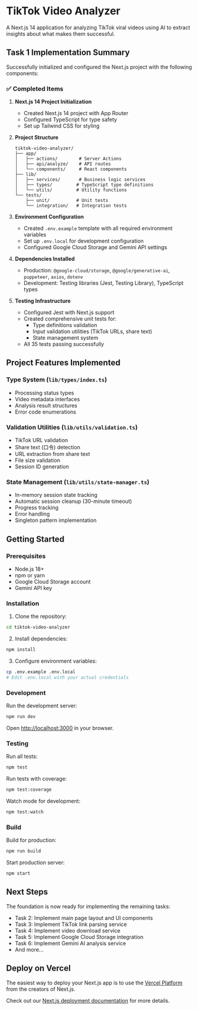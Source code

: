 # TikTok Video Analyzer

A Next.js 14 application for analyzing TikTok viral videos using AI to extract insights about what makes them successful.

## Task 1 Implementation Summary

Successfully initialized and configured the Next.js project with the following components:

### ✅ Completed Items

1. **Next.js 14 Project Initialization**
   - Created Next.js 14 project with App Router
   - Configured TypeScript for type safety
   - Set up Tailwind CSS for styling

2. **Project Structure**
   ```
   tiktok-video-analyzer/
   ├── app/
   │   ├── actions/        # Server Actions
   │   ├── api/analyze/    # API routes
   │   └── components/     # React components
   ├── lib/
   │   ├── services/       # Business logic services
   │   ├── types/         # TypeScript type definitions
   │   └── utils/         # Utility functions
   └── tests/
       ├── unit/          # Unit tests
       └── integration/   # Integration tests
   ```

3. **Environment Configuration**
   - Created `.env.example` template with all required environment variables
   - Set up `.env.local` for development configuration
   - Configured Google Cloud Storage and Gemini API settings

4. **Dependencies Installed**
   - Production: `@google-cloud/storage`, `@google/generative-ai`, `puppeteer`, `axios`, `dotenv`
   - Development: Testing libraries (Jest, Testing Library), TypeScript types

5. **Testing Infrastructure**
   - Configured Jest with Next.js support
   - Created comprehensive unit tests for:
     - Type definitions validation
     - Input validation utilities (TikTok URLs, share text)
     - State management system
   - All 35 tests passing successfully

## Project Features Implemented

### Type System (`lib/types/index.ts`)
- Processing status types
- Video metadata interfaces
- Analysis result structures
- Error code enumerations

### Validation Utilities (`lib/utils/validation.ts`)
- TikTok URL validation
- Share text (口令) detection
- URL extraction from share text
- File size validation
- Session ID generation

### State Management (`lib/utils/state-manager.ts`)
- In-memory session state tracking
- Automatic session cleanup (30-minute timeout)
- Progress tracking
- Error handling
- Singleton pattern implementation

## Getting Started

### Prerequisites
- Node.js 18+ 
- npm or yarn
- Google Cloud Storage account
- Gemini API key

### Installation

1. Clone the repository:
```bash
cd tiktok-video-analyzer
```

2. Install dependencies:
```bash
npm install
```

3. Configure environment variables:
```bash
cp .env.example .env.local
# Edit .env.local with your actual credentials
```

### Development

Run the development server:
```bash
npm run dev
```

Open [http://localhost:3000](http://localhost:3000) in your browser.

### Testing

Run all tests:
```bash
npm test
```

Run tests with coverage:
```bash
npm test:coverage
```

Watch mode for development:
```bash
npm test:watch
```

### Build

Build for production:
```bash
npm run build
```

Start production server:
```bash
npm start
```

## Next Steps

The foundation is now ready for implementing the remaining tasks:
- Task 2: Implement main page layout and UI components
- Task 3: Implement TikTok link parsing service
- Task 4: Implement video download service
- Task 5: Implement Google Cloud Storage integration
- Task 6: Implement Gemini AI analysis service
- And more...

## Deploy on Vercel

The easiest way to deploy your Next.js app is to use the [Vercel Platform](https://vercel.com/new?utm_medium=default-template&filter=next.js&utm_source=create-next-app&utm_campaign=create-next-app-readme) from the creators of Next.js.

Check out our [Next.js deployment documentation](https://nextjs.org/docs/app/building-your-application/deploying) for more details.
